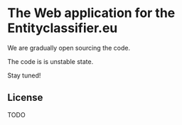 The Web application for the Entityclassifier.eu
=========================================

We are gradually open sourcing the code.

The code is is unstable state.

Stay tuned!

License
------
TODO